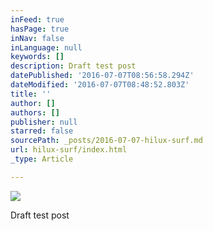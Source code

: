 ```yaml
---
inFeed: true
hasPage: true
inNav: false
inLanguage: null
keywords: []
description: Draft test post
datePublished: '2016-07-07T08:56:58.294Z'
dateModified: '2016-07-07T08:48:52.803Z'
title: ''
author: []
authors: []
publisher: null
starred: false
sourcePath: _posts/2016-07-07-hilux-surf.md
url: hilux-surf/index.html
_type: Article

---
```

![](https://the-grid-user-content.s3-us-west-2.amazonaws.com/bbf6e8a6-ba07-455d-9e3f-9ab3918fd412.jpg)

Draft test post